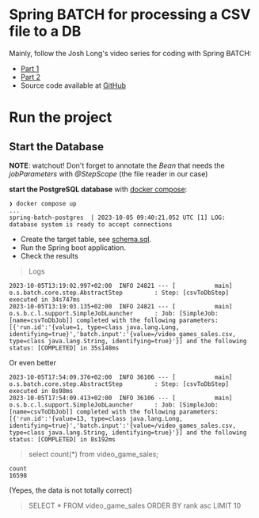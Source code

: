 # Spring BATCH for processing a CSV file to a DB

Mainly, follow the Josh Long's video series for coding with Spring BATCH:
* [Part 1](https://www.youtube.com/watch?v=rz1l2fpZVJQ&list=PL_HF_bzvfUwZsRO-FsjSXBU6uVOYWwGE-&index=1&pp=iAQB)
* [Part 2](https://www.youtube.com/watch?v=_ra67pu5JO4&list=PL_HF_bzvfUwZsRO-FsjSXBU6uVOYWwGE-&index=2&t=718s&pp=iAQB)
* Source code available at [GitHub](https://github.com/coffee-software-show/lets-code-spring-batch)

# Run the project

## Start the Database

**NOTE**: watchout! Don't forget to annotate the _Bean_ that needs the _jobParameters_ with _@StepScope_ (the file reader in our case) 

**start the PostgreSQL database** with [docker compose](../docker/docker-compose.yml):
```
❯ docker compose up 
...
spring-batch-postgres  | 2023-10-05 09:40:21.052 UTC [1] LOG:  database system is ready to accept connections
```
* Create the target table, see [schema.sql](src/main/resources/schema.sql).
* Run the Spring boot application.
* Check the results
> Logs
```
2023-10-05T13:19:02.997+02:00  INFO 24821 --- [           main] o.s.batch.core.step.AbstractStep         : Step: [csvToDbStep] executed in 34s747ms
2023-10-05T13:19:03.135+02:00  INFO 24821 --- [           main] o.s.b.c.l.support.SimpleJobLauncher      : Job: [SimpleJob: [name=csvToDbJob]] completed with the following parameters: [{'run.id':'{value=1, type=class java.lang.Long, identifying=true}','batch.input':'{value=/video_games_sales.csv, type=class java.lang.String, identifying=true}'}] and the following status: [COMPLETED] in 35s148ms
```

Or even better
```
2023-10-05T17:54:09.376+02:00  INFO 36106 --- [           main] o.s.batch.core.step.AbstractStep         : Step: [csvToDbStep] executed in 8s98ms
2023-10-05T17:54:09.413+02:00  INFO 36106 --- [           main] o.s.b.c.l.support.SimpleJobLauncher      : Job: [SimpleJob: [name=csvToDbJob]] completed with the following parameters: [{'run.id':'{value=13, type=class java.lang.Long, identifying=true}','batch.input':'{value=/video_games_sales.csv, type=class java.lang.String, identifying=true}'}] and the following status: [COMPLETED] in 8s192ms
```

> select count(*) from video_game_sales;
```
count
16598
```
(Yepes, the data is not totally correct)

> SELECT * FROM video_game_sales ORDER BY rank asc LIMIT 10

